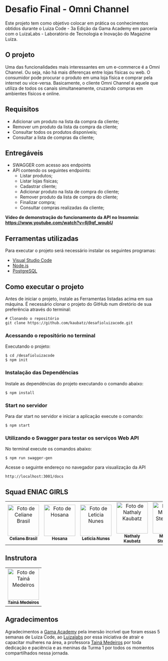 # Desafio Final - Omni Channel 
Este projeto tem como objetivo colocar em prática os conhecimentos obtidos durante o Luiza Code - 3a Edição da Gama Academy em parceria com o LuizaLabs - Laboratório de Tecnologia e Inovação do Magazine Luiza.

## O projeto
Uma das funcionalidades mais interessantes em um e-commerce é a Omni Channel. Ou seja, não há mais diferenças entre lojas físicas ou web. O consumidor pode procurar o produto em uma loja física e comprar pela internet ou vice-versa. Basicamente, o cliente Omni Channel é aquele que utiliza de todos os canais simultaneamente, cruzando compras em ambientes físicos e online.

## Requisitos
- Adicionar um produto na lista da compra da cliente;
- Remover um produto da lista da compra da cliente;
- Consultar todos os produtos disponíveis;
- Consultar a lista de compras da cliente;

## Entregáveis
- SWAGGER com acesso aos endpoints
- API contendo os seguintes endpoints:
  - Listar produtos;
  - Listar lojas físicas;
  - Cadastrar cliente;
  - Adicionar produto na lista de compra do cliente;
  - Remover produto da lista de compra do cliente;
  - Finalizar compra;
  - Consultar compras realizadas da cliente;

<b> Vídeo de demonstração do funcionamento da API no Insomnia: https://www.youtube.com/watch?v=6j9qf_woubU </b>

## Ferramentas utilizadas
Para executar o projeto será necessário instalar os seguintes programas:

* [Visual Studio Code](https://code.visualstudio.com/)
* [Node.js](https://nodejs.org/en/)
* [PostgreSQL](https://www.postgresql.org/download/)

## Como executar o projeto
Antes de iniciar o projeto, instale as Ferramentas listadas acima em sua máquina. É necessário clonar o projeto do GitHub num diretório de sua preferência através do terminal:

```shell
# Clonando o repositório
git clone https://github.com/kaubatz/desafioluizacode.git
```

### Acessando o repositório no terminal
Executando o projeto:
```shell
$ cd /desafioluizacode
$ npm init
```

### Instalação das Dependências
Instale as dependências do projeto executando o comando abaixo:

```shell
$ npm install 
```
### Start no servidor

Para dar start no servidor e iniciar a aplicação execute o comando:

```shell
$ npm start
```
### Utilizando o Swagger para testar os serviços Web API
No terminal execute os comandos abaixo:

``` shell
$ npm run swagger-gen
```

Acesse o seguinte endereço no navegador para visualização da API
``` shell
http://localhost:3001/docs
```

## Squad ENIAC GIRLS

<table>
  <tr>
    <td align="center">
      <a href="https://github.com/celianebr">
        <img src="https://github.com/celianebr.png" width="100px;" alt="Foto de Celiane Brasil"/><br>
        <sub>
          <b>Celiane Brasil</b>
        </sub>
      </a>
    </td>
    <td align="center">
      <a href="https://github.com/hosanasf">
        <img src="https://github.com/hosanasf.png" width="100px;" alt="Foto de Hosana"/><br>
        <sub>
          <b>Hosana</b>
        </sub>
      </a>
    </td>
    <td align="center">
      <a href="https://github.com/Leticianunes2">
        <img src="https://github.com/Leticianunes2.png" width="100px;" alt="Foto de Leticia Nunes"/><br>
        <sub>
          <b>Leticia Nunes</b>
        </sub>
      </a>
    </td>
    <td align="center">
      <a href="https://github.com/kaubatz">
        <img src="https://github.com/kaubatz.png" width="100px;" alt="Foto de Nathaly Kaubatz"/><br>
        <sub>
          <b>Nathaly Kaubatz</b>
        </sub>
      </a>
    <td align="center">
      <a href="https://github.com/mellyssaStephanny">
        <img src="https://github.com/mellyssaStephanny.png" width="100px;" alt="Foto de Mellyssa Stephanny"/><br>
        <sub>
          <b>Mellyssa Stephanny</b>
        </sub>
      </a>
    </td>
  </tr>
</table>

## Instrutora
<table>
  <tr>
    <td align="center">
      <a href="https://github.com/tainajmedeiros">
        <img src="https://github.com/tainajmedeiros.png" width="100px;" alt="Foto de Tainá Medeiros"/><br>
        <sub>
          <b>Tainá Medeiros</b>
        </sub>
      </a>
    </td>
  </tr>
</table>

## Agradecimentos

Agradecimentos a [Gama Academy](https://www.gama.academy/) pela imersão incrível que foram essas 5 semanas de Luiza Code, ao [Luizalabs](https://medium.com/luizalabs) por essa iniciativa de atrair e capacitar mulheres na área, a professora [Tainá Medeiros](https://github.com/tainajmedeiros) por toda dedicação e paciência e as meninas da Turma 1 por todos os momentos compartilhados nessa jornada.  

